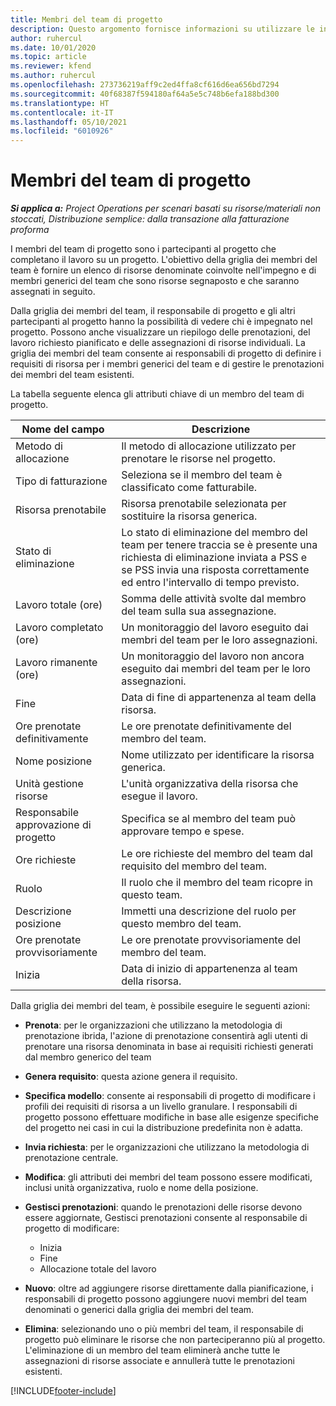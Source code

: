 ```yaml
---
title: Membri del team di progetto
description: Questo argomento fornisce informazioni su utilizzare le informazioni, gli attributi e la pianificazione dei membri del team di progetto.
author: ruhercul
ms.date: 10/01/2020
ms.topic: article
ms.reviewer: kfend
ms.author: ruhercul
ms.openlocfilehash: 273736219aff9c2ed4ffa8cf616d6ea656bd7294
ms.sourcegitcommit: 40f68387f594180af64a5e5c748b6efa188bd300
ms.translationtype: HT
ms.contentlocale: it-IT
ms.lasthandoff: 05/10/2021
ms.locfileid: "6010926"
---
```

# <a name="project-team-members"></a>Membri del team di progetto

_**Si applica a:** Project Operations per scenari basati su risorse/materiali non stoccati, Distribuzione semplice: dalla transazione alla fatturazione proforma_

I membri del team di progetto sono i partecipanti al progetto che completano il lavoro su un progetto. L'obiettivo della griglia dei membri del team è fornire un elenco di risorse denominate coinvolte nell'impegno e di membri generici del team che sono risorse segnaposto e che saranno assegnati in seguito.

Dalla griglia dei membri del team, il responsabile di progetto e gli altri partecipanti al progetto hanno la possibilità di vedere chi è impegnato nel progetto. Possono anche visualizzare un riepilogo delle prenotazioni, del lavoro richiesto pianificato e delle assegnazioni di risorse individuali. La griglia dei membri del team consente ai responsabili di progetto di definire i requisiti di risorsa per i membri generici del team e di gestire le prenotazioni dei membri del team esistenti.

La tabella seguente elenca gli attributi chiave di un membro del team di progetto.

| Nome del campo          | Descrizione                                                                                                                                                                  |
|--------------------------|-----------------------------------------------------------------------------------------------------------------------------------------------------------------------------------|
| Metodo di allocazione        | Il metodo di allocazione utilizzato per prenotare le risorse nel progetto.                                                                         |
| Tipo di fatturazione             | Seleziona se il membro del team è classificato come fatturabile.                                                                                                                                       |
| Risorsa prenotabile        | Risorsa prenotabile selezionata per sostituire la risorsa generica.                                                                                                                   |
| Stato di eliminazione            | Lo stato di eliminazione del membro del team per tenere traccia se è presente una richiesta di eliminazione inviata a PSS e se PSS invia una risposta correttamente ed entro l'intervallo di tempo previsto. |
| Lavoro totale (ore)     | Somma delle attività svolte dal membro del team sulla sua assegnazione.                                                                                                                         |
| Lavoro completato (ore) | Un monitoraggio del lavoro eseguito dai membri del team per le loro assegnazioni.                                                                                           |
| Lavoro rimanente (ore) | Un monitoraggio del lavoro non ancora eseguito dai membri del team per le loro assegnazioni.                                                                                    |
| Fine                   | Data di fine di appartenenza al team della risorsa.                                                                                                                                            |
| Ore prenotate definitivamente        | Le ore prenotate definitivamente del membro del team.                                                                                                                                                                |
| Nome posizione            | Nome utilizzato per identificare la risorsa generica.                                                                                                                                   |
| Unità gestione risorse          | L'unità organizzativa della risorsa che esegue il lavoro.                                                                                                                      |
| Responsabile approvazione di progetto         | Specifica se al membro del team può approvare tempo e spese.                                                                                                                     |
| Ore richieste           | Le ore richieste del membro del team dal requisito del membro del team.                                                                                                                       |
| Ruolo                     | Il ruolo che il membro del team ricopre in questo team.                                                                                                                                |
| Descrizione posizione     | Immetti una descrizione del ruolo per questo membro del team.                                                                                                                             |
| Ore prenotate provvisoriamente        | Le ore prenotate provvisoriamente del membro del team.                                                                                                                                                                 |
| Inizia                    | Data di inizio di appartenenza al team della risorsa.                                                                                                                                          |

Dalla griglia dei membri del team, è possibile eseguire le seguenti azioni:

- **Prenota**: per le organizzazioni che utilizzano la metodologia di prenotazione ibrida, l'azione di prenotazione consentirà agli utenti di prenotare una risorsa denominata in base ai requisiti richiesti generati dal membro generico del team
- **Genera requisito**: questa azione genera il requisito.
- **Specifica modello**: consente ai responsabili di progetto di modificare i profili dei requisiti di risorsa a un livello granulare. I responsabili di progetto possono effettuare modifiche in base alle esigenze specifiche del progetto nei casi in cui la distribuzione predefinita non è adatta.
- **Invia richiesta**: per le organizzazioni che utilizzano la metodologia di prenotazione centrale.
- **Modifica**: gli attributi dei membri del team possono essere modificati, inclusi unità organizzativa, ruolo e nome della posizione.
- **Gestisci prenotazioni**: quando le prenotazioni delle risorse devono essere aggiornate, Gestisci prenotazioni consente al responsabile di progetto di modificare:

    - Inizia
    - Fine
    - Allocazione totale del lavoro

- **Nuovo**: oltre ad aggiungere risorse direttamente dalla pianificazione, i responsabili di progetto possono aggiungere nuovi membri del team denominati o generici dalla griglia dei membri del team.
- **Elimina**: selezionando uno o più membri del team, il responsabile di progetto può eliminare le risorse che non parteciperanno più al progetto. L'eliminazione di un membro del team eliminerà anche tutte le assegnazioni di risorse associate e annullerà tutte le prenotazioni esistenti.


[!INCLUDE[footer-include](../includes/footer-banner.md)]